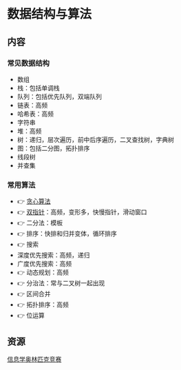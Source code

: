 # 数据结构与算法

## 内容

### 常见数据结构

- 数组
- 栈：包括单调栈
- 队列：包括优先队列，双端队列
- 链表：高频
- 哈希表：高频
- 字符串
- 堆：高频
- 树：递归，层次遍历，前中后序遍历，二叉查找树，字典树
- 图：包括二分图，拓扑排序
- 线段树
- 并查集

### 常用算法

- :point_right: [贪心算法](https://github.com/anchem/Knowledge/blob/main/software/basic/algorithm/greedy.md)
- :point_right: [双指针](https://github.com/anchem/Knowledge/blob/main/software/basic/algorithm/twopoints.md)：高频，变形多，快慢指针，滑动窗口
- :point_right: 二分法：模板
- :point_right: 排序：快排和归并变体，循环排序
- :point_right: 搜索
 - 深度优先搜索：高频，递归
 - 广度优先搜索：高频
- :point_right: 动态规划：高频
- :point_right: 分治法：常与二叉树一起出现
- :point_right: 区间合并
- :point_right: 拓扑排序：高频
- :point_right: 位运算

## 资源

[信息学奥林匹克竞赛](https://oi-wiki.org/)

